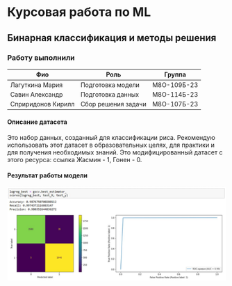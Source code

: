 # Курсовая работа по ML
## Бинарная классификация и методы решения
### Работу выполнили
|Фио|Роль|Группа|
|---------------|----------------------|----------|
|Лагуткина Мария|Подготовка модели|М8О-109Б-23|
|Савин Александр|Подготовка данных|М8О-114Б-23|
|Сприридонов Кирилл|Сбор решения задачи|М8О-107Б-23|

#### Описание датасета
Это набор данных, созданный для классификации риса. Рекомендую использовать этот датасет в образовательных целях, для практики и для получения необходимых знаний. Это модифицированный датасет с этого ресурса: ссылка Жасмин - 1, Гонен - 0.

#### Результат работы модели
![result](images/results.jpg)
